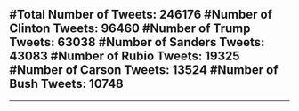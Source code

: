 #Total Number of Tweets: 246176 
#Number of Clinton Tweets: 96460
#Number of Trump Tweets: 63038
#Number of Sanders Tweets: 43083
#Number of Rubio Tweets: 19325
#Number of Carson Tweets: 13524
#Number of Bush Tweets: 10748
---
---
